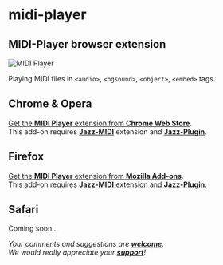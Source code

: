 # midi-player

## MIDI-Player browser extension

![MIDI Player](https://jazz-soft.github.io/img/jzzguiplayer.png)

Playing MIDI files in `<audio>`, `<bgsound>`, `<object>`, `<embed>` tags.

## Chrome & Opera
[Get the **MIDI Player** extension from **Chrome Web Store**](https://chrome.google.com/webstore/detail/midi-player/khppfbnjbaampmeeiocjhcodkklkcfjf).  
This add-on requires
[**Jazz-MIDI**](https://chrome.google.com/webstore/detail/jazz-midi/jhdoobfdaejmldnpihidjemjcbpfmbkm) extension and
[**Jazz-Plugin**](https://jazz-soft.net).

## Firefox
[Get the **MIDI Player** extension from **Mozilla Add-ons**](https://addons.mozilla.org/en-US/firefox/addon/midi-player).  
This add-on requires
[**Jazz-MIDI**](https://addons.mozilla.org/en-US/firefox/addon/jazz-midi/) extension and
[**Jazz-Plugin**](https://jazz-soft.net).

## Safari
Coming soon...

*Your comments and suggestions are [**welcome**](https://jazz-soft.org).  
We would really appreciate your [**support**](https://jazz-soft.net/donate)!*
